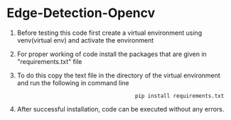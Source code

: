 # Edge-Detection-Opencv



1. Before testing this code first create a virtual environment using venv(virtual env) and activate the environment

2. For proper working of code install the packages that are given in "requirements.txt" file

3. To do this copy the text file in the directory of the virtual environment and run the following in command line
   
                                            pip install requirements.txt
      
 4. After successful installation, code can be executed without any errors.
